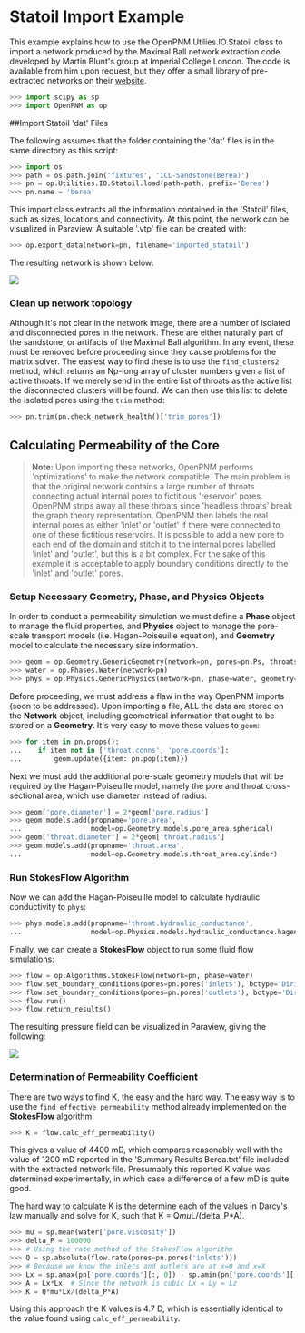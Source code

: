 # Statoil Import Example

This example explains how to use the OpenPNM.Utilies.IO.Statoil class to import a network produced by the Maximal Ball network extraction code developed by Martin Blunt's group at Imperial College London.  The code is available from him upon request, but they offer a small library of pre-extracted networks on their [website](https://www.imperial.ac.uk/engineering/departments/earth-science/research/research-groups/perm/research/pore-scale-modelling/micro-ct-images-and-networks/).

``` python
>>> import scipy as sp
>>> import OpenPNM as op

```

##Import Statoil 'dat' Files

The following assumes that the folder containing the 'dat' files is in the same directory as this script:

``` python
>>> import os
>>> path = os.path.join('fixtures', 'ICL-Sandstone(Berea)')
>>> pn = op.Utilities.IO.Statoil.load(path=path, prefix='Berea')
>>> pn.name = 'berea'

```

This import class extracts all the information contained in the 'Statoil' files, such as sizes, locations and connectivity. At this point, the network can be visualized in Paraview.  A suitable '.vtp' file can be created with:

``` python
>>> op.export_data(network=pn, filename='imported_statoil')

```

The resulting network is shown below:

![](http://i.imgur.com/771T36M.png)


### Clean up network topology

Although it's not clear in the network image, there are a number of isolated and disconnected pores in the network.  These are either naturally part of the sandstone, or artifacts of the Maximal Ball algorithm.  In any event, these must be removed before proceeding since they cause problems for the matrix solver.  The easiest way to find these is to use the ```find_clusters2``` method, which returns an Np-long array of cluster numbers given a list of active throats.  If we merely send in the entire list of throats as the active list the disconnected clusters will be found.  We can then use this list to delete the isolated pores using the ```trim``` method:

``` python
>>> pn.trim(pn.check_network_health()['trim_pores'])

```

## Calculating Permeability of the Core

> **Note:** Upon importing these networks, OpenPNM performs 'optimizations' to make the network compatible.  The main problem is that the original network contains a large number of throats connecting actual internal pores to fictitious 'reservoir' pores.  OpenPNM strips away all these throats since 'headless throats' break the graph theory representation.  OpenPNM then labels the real internal pores as either 'inlet' or 'outlet' if there were connected to one of these fictitious reservoirs.  It is possible to add a new pore to each end of the domain and stitch it to the internal pores labelled 'inlet' and 'outlet', but this is a bit complex. For the sake of this example it is acceptable to apply boundary conditions directly to the 'inlet' and 'outlet' pores.  

### Setup Necessary Geometry, Phase, and Physics Objects

In order to conduct a permeability simulation we must define a **Phase** object to manage the fluid properties, and **Physics** object to manage the pore-scale transport models (i.e. Hagan-Poiseuille equation), and **Geometry** model to calculate the necessary size information.

``` python
>>> geom = op.Geometry.GenericGeometry(network=pn, pores=pn.Ps, throats=pn.Ts)
>>> water = op.Phases.Water(network=pn)
>>> phys = op.Physics.GenericPhysics(network=pn, phase=water, geometry=geom)

```

Before proceeding, we must address a flaw in the way OpenPNM imports (soon to be addressed).  Upon importing a file, ALL the data are stored on the **Network** object, including geometrical information that ought to be stored on a **Geometry**.  It's very easy to move these values to ```geom```:

``` python
>>> for item in pn.props():
...    if item not in ['throat.conns', 'pore.coords']:
...        geom.update({item: pn.pop(item)})

```

Next we must add the additional pore-scale geometry models that will be required by the Hagan-Poiseuille model, namely the pore and throat cross-sectional area, which use diameter instead of radius:

``` python
>>> geom['pore.diameter'] = 2*geom['pore.radius']
>>> geom.models.add(propname='pore.area',
...                 model=op.Geometry.models.pore_area.spherical)
>>> geom['throat.diameter'] = 2*geom['throat.radius']
>>> geom.models.add(propname='throat.area',
...                 model=op.Geometry.models.throat_area.cylinder)

```

### Run StokesFlow Algorithm

Now we can add the Hagan-Poiseuille model to calculate hydraulic conductivity to ```phys```:

``` python
>>> phys.models.add(propname='throat.hydraulic_conductance',
...                 model=op.Physics.models.hydraulic_conductance.hagen_poiseuille)

```

Finally, we can create a **StokesFlow** object to run some fluid flow simulations:

``` python
>>> flow = op.Algorithms.StokesFlow(network=pn, phase=water)
>>> flow.set_boundary_conditions(pores=pn.pores('inlets'), bctype='Dirichlet', bcvalue=200000)
>>> flow.set_boundary_conditions(pores=pn.pores('outlets'), bctype='Dirichlet', bcvalue=100000)
>>> flow.run()
>>> flow.return_results()

```

The resulting pressure field can be visualized in Paraview, giving the following:

![](https://i.imgur.com/AIK6FbJ.png)

### Determination of Permeability Coefficient

There are two ways to find K, the easy and the hard way.  The easy way is to use the ``find_effective_permeability`` method already implemented on the **StokesFlow** algorithm:

``` python
>>> K = flow.calc_eff_permeability()

```
This gives a value of 4400 mD, which compares reasonably well with the value of 1200 mD reported in the 'Summary Results Berea.txt' file included with the extracted network file.  Presumably this reported K value was determined experimentally, in which case a difference of a few mD is quite good.  

The hard way to calculate K is the determine each of the values in Darcy's law manually and solve for K, such that K = Q*mu*L/(delta_P*A).

``` python
>>> mu = sp.mean(water['pore.viscosity'])
>>> delta_P = 100000
>>> # Using the rate method of the StokesFlow algorithm
>>> Q = sp.absolute(flow.rate(pores=pn.pores('inlets')))
>>> # Because we know the inlets and outlets are at x=0 and x=X
>>> Lx = sp.amax(pn['pore.coords'][:, 0]) - sp.amin(pn['pore.coords'][:, 0])
>>> A = Lx*Lx  # Since the network is cubic Lx = Ly = Lz
>>> K = Q*mu*Lx/(delta_P*A)

```

Using this approach the K values is 4.7 D, which is essentially identical to the value found using ```calc_eff_permeability```.
